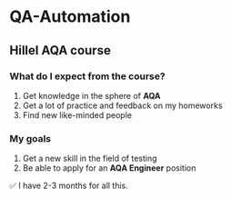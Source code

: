 # QA-Automation
## Hillel AQA course

### What do I expect from the course?

1. Get knowledge in the sphere of **AQA**
2. Get a lot of practice and feedback on my homeworks
3. Find new like-minded people

### My goals

1. Get a new skill in the field of testing
2. Be able to apply for an **AQA Engineer** position

:white_check_mark: I have 2-3 months for all this.
